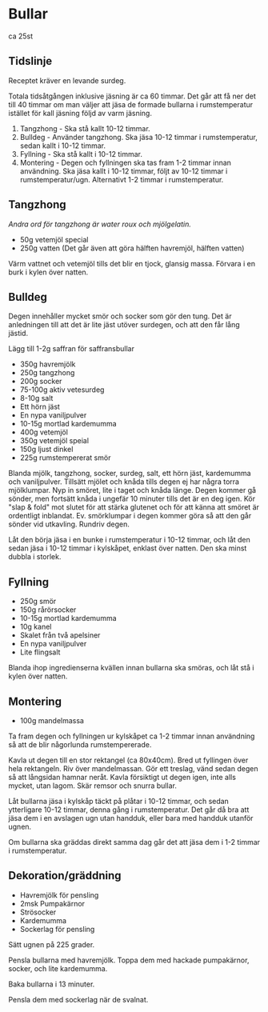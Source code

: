 # Bullar

ca 25st

## Tidslinje

Receptet kräver en levande surdeg.

Totala tidsåtgången inklusive jäsning är ca 60 timmar. Det går att få ner det
till 40 timmar om man väljer att jäsa de formade bullarna i rumstemperatur
istället för kall jäsning följd av varm jäsning.

1. Tangzhong - Ska stå kallt 10-12 timmar.
2. Bulldeg -  Använder tangzhong. Ska jäsa 10-12 timmar i rumstemperatur, sedan
   kallt i 10-12 timmar.
3. Fyllning - Ska stå kallt i 10-12 timmar.
4. Montering - Degen och fyllningen ska tas fram 1-2 timmar innan användning.
   Ska jäsa kallt i 10-12 timmar, följt av 10-12 timmar i rumstemperatur/ugn.
   Alternativt 1-2 timmar i rumstemperatur.

## Tangzhong

_Andra ord för tangzhong är water roux och mjölgelatin._

- 50g vetemjöl special
- 250g vatten (Det går även att göra hälften havremjöl, hälften vatten)

Värm vattnet och vetemjöl tills det blir en tjock, glansig massa. Förvara i en
burk i kylen över natten.

## Bulldeg

Degen innehåller mycket smör och socker som gör den tung. Det är anledningen
till att det är lite jäst utöver surdegen, och att den får lång jästid.

Lägg till 1-2g saffran för saffransbullar

- 350g havremjölk
- 250g tangzhong
- 200g socker
- 75-100g aktiv vetesurdeg
- 8-10g salt
- Ett hörn jäst
- En nypa vaniljpulver
- 10-15g mortlad kardemumma
- 400g vetemjöl
- 350g vetemjöl speial
- 150g ljust dinkel
- 225g rumstempererat smör

Blanda mjölk, tangzhong, socker, surdeg, salt, ett hörn jäst, kardemumma och
vaniljpulver. Tillsätt mjölet och knåda tills degen ej har några torra
mjölklumpar. Nyp in smöret, lite i taget och knåda länge. Degen kommer gå
sönder, men fortsätt knåda i ungefär 10 minuter tills det är en deg igen. Kör
"slap & fold" mot slutet för att stärka glutenet och för att känna att smöret är
ordentligt inblandat. Ev. smörklumpar i degen kommer göra så att den går sönder
vid utkavling. Rundriv degen.

Låt den börja jäsa i en bunke i rumstemperatur i 10-12 timmar, och låt den sedan
jäsa i 10-12 timmar i kylskåpet, enklast över natten. Den ska minst dubbla i
storlek.

## Fyllning

- 250g smör
- 150g rårörsocker
- 10-15g mortlad kardemumma
- 10g kanel
- Skalet från två apelsiner
- En nypa vaniljpulver
- Lite flingsalt

Blanda ihop ingredienserna kvällen innan bullarna ska smöras, och låt stå i
kylen över natten.

## Montering

- 100g mandelmassa

Ta fram degen och fyllningen ur kylskåpet ca 1-2 timmar innan användning så att
de blir någorlunda rumstempererade.

Kavla ut degen till en stor rektangel (ca 80x40cm). Bred ut fyllingen över hela
rektangeln. Riv över mandelmassan. Gör ett treslag, vänd sedan degen så att
långsidan hamnar neråt. Kavla försiktigt ut degen igen, inte alls mycket, utan
lagom. Skär remsor och snurra bullar.

Låt bullarna jäsa i kylskåp täckt på plåtar i 10-12 timmar, och sedan
ytterligare 10-12 timmar, denna gång i rumstemperatur. Det går då bra att jäsa
dem i en avslagen ugn utan handduk, eller bara med handduk utanför ugnen.

Om bullarna ska gräddas direkt samma dag går det att jäsa dem i 1-2 timmar i
rumstemperatur.

## Dekoration/gräddning

- Havremjölk för pensling
- 2msk Pumpakärnor
- Strösocker
- Kardemumma
- Sockerlag för pensling

Sätt ugnen på 225 grader.

Pensla bullarna med havremjölk. Toppa dem med hackade pumpakärnor, socker, och
lite kardemumma.

Baka bullarna i 13 minuter.

Pensla dem med sockerlag när de svalnat.

